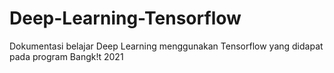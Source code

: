 # Deep-Learning-Tensorflow
Dokumentasi belajar Deep Learning menggunakan Tensorflow yang didapat pada program Bangk!t 2021
